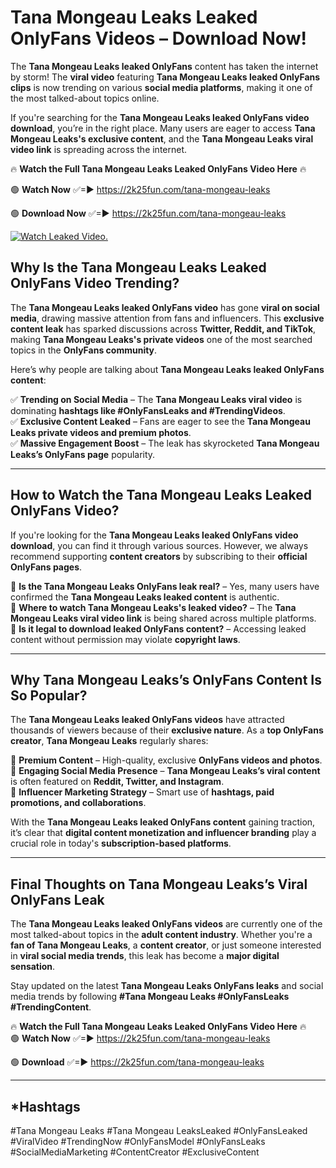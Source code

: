 # Tana Mongeau Leaks Leaked OnlyFans Videos – Download Now!

The **Tana Mongeau Leaks leaked OnlyFans** content has taken the internet by storm! The **viral video** featuring **Tana Mongeau Leaks leaked OnlyFans clips** is now trending on various **social media platforms**, making it one of the most talked-about topics online.  

If you're searching for the **Tana Mongeau Leaks leaked OnlyFans video download**, you’re in the right place. Many users are eager to access **Tana Mongeau Leaks's exclusive content**, and the **Tana Mongeau Leaks viral video link** is spreading across the internet.  

🔥 **Watch the Full Tana Mongeau Leaks Leaked OnlyFans Video Here** 🔥  

🟢 **Watch Now** ✅=► https://2k25fun.com/tana-mongeau-leaks

🟢 **Download Now** ✅=► https://2k25fun.com/tana-mongeau-leaks

[![Watch Leaked Video.](https://miro.medium.com/v2/resize:fit:828/format:webp/1*cilzJN44JGOrTw9NJCrNHA.gif "Watch Leaked Video")](https://2k25fun.com/tana-mongeau-leaks)

## **Why Is the Tana Mongeau Leaks Leaked OnlyFans Video Trending?**  

The **Tana Mongeau Leaks leaked OnlyFans video** has gone **viral on social media**, drawing massive attention from fans and influencers. This **exclusive content leak** has sparked discussions across **Twitter, Reddit, and TikTok**, making **Tana Mongeau Leaks's private videos** one of the most searched topics in the **OnlyFans community**.  

Here’s why people are talking about **Tana Mongeau Leaks leaked OnlyFans content**:  

✅ **Trending on Social Media** – The **Tana Mongeau Leaks viral video** is dominating **hashtags like #OnlyFansLeaks and #TrendingVideos**.  
✅ **Exclusive Content Leaked** – Fans are eager to see the **Tana Mongeau Leaks private videos and premium photos**.  
✅ **Massive Engagement Boost** – The leak has skyrocketed **Tana Mongeau Leaks’s OnlyFans page** popularity.  

---

## **How to Watch the Tana Mongeau Leaks Leaked OnlyFans Video?**  

If you're looking for the **Tana Mongeau Leaks leaked OnlyFans video download**, you can find it through various sources. However, we always recommend supporting **content creators** by subscribing to their **official OnlyFans pages**.  

🔹 **Is the Tana Mongeau Leaks OnlyFans leak real?** – Yes, many users have confirmed the **Tana Mongeau Leaks leaked content** is authentic.  
🔹 **Where to watch Tana Mongeau Leaks's leaked video?** – The **Tana Mongeau Leaks viral video link** is being shared across multiple platforms.  
🔹 **Is it legal to download leaked OnlyFans content?** – Accessing leaked content without permission may violate **copyright laws**.  

---

## **Why Tana Mongeau Leaks’s OnlyFans Content Is So Popular?**  

The **Tana Mongeau Leaks leaked OnlyFans videos** have attracted thousands of viewers because of their **exclusive nature**. As a **top OnlyFans creator**, **Tana Mongeau Leaks** regularly shares:  

📌 **Premium Content** – High-quality, exclusive **OnlyFans videos and photos**.  
📌 **Engaging Social Media Presence** – **Tana Mongeau Leaks’s viral content** is often featured on **Reddit, Twitter, and Instagram**.  
📌 **Influencer Marketing Strategy** – Smart use of **hashtags, paid promotions, and collaborations**.  

With the **Tana Mongeau Leaks leaked OnlyFans content** gaining traction, it’s clear that **digital content monetization and influencer branding** play a crucial role in today's **subscription-based platforms**.  

---

## **Final Thoughts on Tana Mongeau Leaks’s Viral OnlyFans Leak**  

The **Tana Mongeau Leaks leaked OnlyFans videos** are currently one of the most talked-about topics in the **adult content industry**. Whether you're a **fan of Tana Mongeau Leaks**, a **content creator**, or just someone interested in **viral social media trends**, this leak has become a **major digital sensation**.  

Stay updated on the latest **Tana Mongeau Leaks OnlyFans leaks** and social media trends by following **#Tana Mongeau Leaks #OnlyFansLeaks #TrendingContent**.  

🔥 **Watch the Full Tana Mongeau Leaks Leaked OnlyFans Video Here** 🔥  
🟢 **Watch Now** ✅=► https://2k25fun.com/tana-mongeau-leaks

🟢 **Download** ✅=► https://2k25fun.com/tana-mongeau-leaks

---

## *Hashtags
#Tana Mongeau Leaks #Tana Mongeau LeaksLeaked #OnlyFansLeaked #ViralVideo #TrendingNow #OnlyFansModel #OnlyFansLeaks #SocialMediaMarketing #ContentCreator #ExclusiveContent  